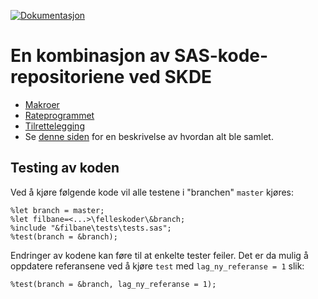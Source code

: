 [![Dokumentasjon](https://img.shields.io/badge/Dokumentasjon--grey.svg)](https://skde-analyse.github.io/sas_codes)

# En kombinasjon av SAS-kode-repositoriene ved SKDE

- [Makroer](makroer)
- [Rateprogrammet](rateprogram)
- [Tilrettelegging](tilrettelegging)
- Se [denne siden](https://skde-analyse.github.io/sas_codes/monorepo) for en beskrivelse av hvordan alt ble samlet.

## Testing av koden

Ved å kjøre følgende kode vil alle testene i "branchen" `master` kjøres:

```
%let branch = master;
%let filbane=<...>\felleskoder\&branch;
%include "&filbane\tests\tests.sas";
%test(branch = &branch);
```

Endringer av kodene kan føre til at enkelte tester feiler. Det er da mulig å oppdatere referansene ved å kjøre `test` med `lag_ny_referanse = 1` slik:

```
%test(branch = &branch, lag_ny_referanse = 1);
```
